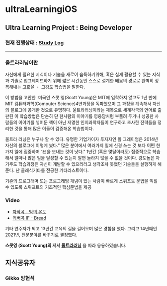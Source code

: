 # ultraLearningiOS

## Ultra Learning Project : Being Developer
### 현재 진행상태 : [Study Log](https://github.com/wisehyun0814/ultraLearningiOS/blob/main/contents/00_study_log/study_log.md)  

--- 

### 울트라러닝이란

자신에게 필요한 지식이나 기술을 새로이 습득하기위해, 혹은 실제 활용할 수 있는 지식과 기술로 업그레이드하기 위해 짧은 시간동안 스스로 설계한 배움의 경로로 완벽히 정복해내는 고효율 ・ 고강도 학습법을 말한다. 

이 방법을 고안한  미국인 스콧 영(Scott Young)은 MIT에 입학하지 않고도 1년 만에 MIT 컴퓨터과학(Computer Science)4년과정을 독파했으며 그 과정을 계속해서 자신의 블로그에 공개한 것으로 유명하다.
울트라러닝이라는 제목으로 세계각국의 언어로 출판된 이 학습방법은 단순히 단 한사람의 이야기를 영웅담처럼 부풀려 두거나 성공한 사람들의 이야기를 넣어둔 책이 아닌 저명한 인지과학자들이 연구하고 조사한 전략들을 정리한 것을 통해 많은 이들이 검증해온 학습법이다.

울트라 러닝은 누구나 할 수 있다. 유명한 기업가이자 투자자인 폴 그레이엄은 2014년 자신의 블로그에 이렇게 썼다." 많은 분야에서 여러가지 일에 신경 쓰는 것 보다 어떤 한 가지 일에 집중하며 1년을 보내는 것이 낫다." 1년간 (혹은 몇달이라도) 집중적으로 학습해서 얼마나 많은 일을 달성할 수 있는지 알면 놀라지 않을 수 없을 것이다. 강도높은 자기주도 학습과정은 자신이 개발할 수 있으리라고 생각조차 못했던 기술들을 실행하게 해준다.
난 클래식기타를 전공한 기타리스트이다.

기존의 프로그래머 또는 프로그래밍 개념이 있는 사람이 빠르게 스위프트 문법을 익힐 수 있도록 스위프트의 기초적인 핵심문법을 제공

### Video

* [자작곡 - 밤의 온도](https://www.youtube.com/watch?v=FOZpx2wjGjg)
* [커버곡 IF - Bread](https://www.youtube.com/watch?v=IBQFOHAM4wc)


기타 연주자가 되고 13년간 교육의 길을 걸어오며 많은 경험을 했다. 그리고 14년째인 2021년, 전문분야를 바꾸기로 결정했다.





**스콧영 (Scott Young)의 저서 [울트라러닝](http://www.kyobobook.co.kr/product/detailViewKor.laf?mallGb=KOR&ejkGb=KOR&barcode=9791162541289)** 을 따라 응용하였습니다.


## 지식공유자

### Gikko 방현석  



